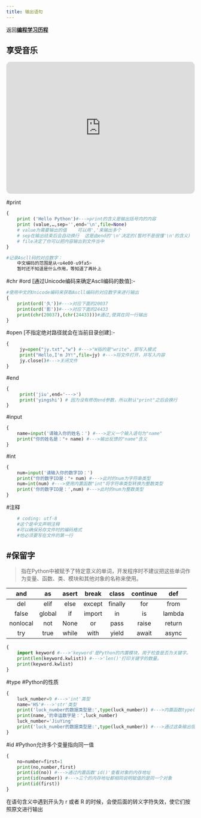 ```yaml
---
title: 输出语句
---
```

返回[**编程学习历程**](编程学习历程)
## 享受音乐
 <iframe style="border-radius:12px" src="https://open.spotify.com/embed/playlist/5ueiwvUaApGvuQ0wFAREsU?utm_source=generator" width="100%" height="352" frameBorder="0" allowfullscreen="" allow="autoplay; clipboard-write; encrypted-media; fullscreen; picture-in-picture" loading="lazy"></iframe>
 
#print 
```python
{
	print ('Hello Python')#--->print的含义是输出括号内的内容
	print (value,…,sep='',end='\n',file=None)
	# value为需要输出的值    可以用','来输出多个
	# sep在输出结束后会自动换行  这是由end的'\n'决定的(暂时不是很懂'\n'的含义)
	# file决定了你可以把内容输出到文件当中
}

#记录Ascll码的对应数字：
	中文编码的范围是从<u4e00-u9fa5> 
	暂时还不知道是什么作用，等知道了再补上
```
#chr #ord 
[通过Unicode编码来确定Ascll编码的数值]:-
```python
#使用中文的Unicode编码来获取Ascll编码的对应数字来进行输出
{
	print(ord('久'))#--->对应下面的20037
	print(ord('影'))#--->对应下面的24433
	print(chr(20037),(chr(24433)))#通过,使其在同一行输出
}
```
#open
[不指定绝对路径就会在当前目录创建]:-
```python
{
     jy=open("jy.txt","w") #--->"W指的是"write"，即写入模式
     print("Hello,I'm JY!",file=jy) #--->将文件打开，并写入内容
     jy.close()#--->关闭文件
}
```
#end 
```python
{
	 print('jiu',end='--->')
	 print('yingshi') # 因为没有修改end参数，所以默认"print"之后会换行
}
```
#input
```python
{
	name=input('请输入你的姓名：') #--->定义一个输入语句为"name"
	print("你的姓名是："+ name) #--->输出反馈的"name"含义
}
```
#int
```python
{
	num=input('请输入你的数字ID：')
	print("你的数字ID是："+ num) #--->此时的num为字符串类型
	num=int(num) #--->使用内置函数"int"将字符串类型转换为整数类型
	print('你的数字ID是：',num) #--->此时的num为整数类型
}
```
#注释
```python
	# coding: utf-8
	#这个是中文声明注释
	#可以确保另存文件时的编码格式
	#他必须要写在文件的第一行
```
## #保留字
>指在Python中被赋予了特定意义的单词，开发程序时不建议把这些单词作为变量、函数、类、模块和其他对象的名称来使用。

|   and    |   as   | asert | break  |  class  | continue |  def   |
|:--------:|:------:|:-----:|:------:|:-------:|:--------:|:------:|
|   del    |  elif  | else  | except | finally |   for    |  from  |
|  false   | global |  if   | import |   in    |    is    | lambda |
| nonlocal |  not   | None  |   or   |  pass   |  raise   | return |
|   try    |  true  | while |  with  |  yield  |  await   | async  |
```Python
{
	import keyword #--->'keyword'是Python的内置模块，用于检查是否为关键字。
	print(len(keyword.kwlist)) #--->'len()'打印关键字的数量。
	print(keyword.kwlist)
}
```
#type #Python的性质
```Python
{
	luck_number=9 #--->'int'类型
	name='HS'#--->'str'类型
	print('luck_number的数据类型是:',type(luck_number)) #--->内置函数type()，检查输出数据的类型
	print(name,'的幸运数字是：',luck_number)
	luck_number='JiuYing'
	print('luck_number的数据类型是:',type(luck_number)) #--->通过这条输出信息，证明Python是动态修改变量的类型
}
```
#id #Python允许多个变量指向同一值 
```Python
{
	no=number=first=1
	print(no,number,first)
	print(id(no)) #--->通过内置函数'id()'查看对象的内存地址
	print(id(number)) #--->三个的内存地址都相同说明赋值的是同一个对象
	print(id(first))
}
```
在语句含义中遇到开头为 r 或者 R 的时候，会使后面的转义字符失效，使它们按照原文进行输出